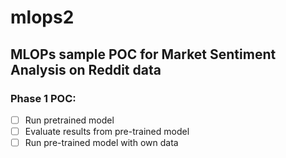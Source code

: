 # mlops2
## MLOPs sample POC for Market Sentiment Analysis on Reddit data
### Phase 1 POC:
- [ ] Run pretrained model
- [ ] Evaluate results from pre-trained model
- [ ] Run pre-trained model with own data
